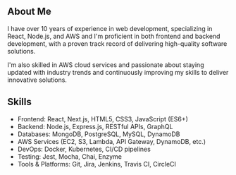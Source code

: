 ## About Me

I have over 10 years of experience in web development, specializing in React, Node.js, and AWS and I'm proficient in both frontend and backend development, with a proven track record of delivering high-quality software solutions.

I'm also skilled in AWS cloud services and passionate about staying updated with industry trends and continuously improving my skills to deliver innovative solutions.

## Skills

- Frontend: React, Next.js, HTML5, CSS3, JavaScript (ES6+)
- Backend: Node.js, Express.js, RESTful APIs, GraphQL
- Databases: MongoDB, PostgreSQL, MySQL, DynamoDB
- AWS Services (EC2, S3, Lambda, API Gateway, DynamoDB, etc.)
- DevOps: Docker, Kubernetes, CI/CD pipelines
- Testing: Jest, Mocha, Chai, Enzyme
- Tools & Platforms: Git, Jira, Jenkins, Travis CI, CircleCI
